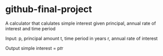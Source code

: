 # github-final-project

A calculator that calulates simple interest given principal, annual rate of interest and time period

Input:
  p, principal amount
  t, time period in years
  r, annual rate of interest

Output
  simple interest = p*t*r
